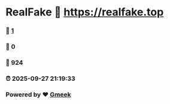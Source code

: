 # RealFake :link: https://realfake.top 
### :page_facing_up: [1](https://realfake.top/tag.html) 
### :speech_balloon: 0 
### :hibiscus: 924 
### :alarm_clock: 2025-09-27 21:19:33 
### Powered by :heart: [Gmeek](https://github.com/Meekdai/Gmeek)
